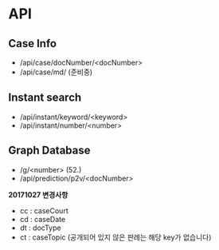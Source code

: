 <!-- TITLE: Lawmeu API -->
<!-- SUBTITLE: A quick summary of Lawmeu Api -->

# API
## Case Info
- /api/case/docNumber/\<docNumber\>
- /api/case/md/ (준비중)

## Instant search
- /api/instant/keyword/\<keyword\>
- /api/instant/number/\<number\>

## Graph Database
- /g/\<number\> (52.)
- /api/prediction/p2v/\<docNumber\>

**20171027 변경사항**
* cc : caseCourt
* cd : caseDate
* dt : docType
* ct : caseTopic
(공개되어 있지 않은 판례는 해당 key가 없습니다)
